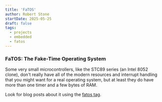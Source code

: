```yaml
---
title: 'FaTOS'
author: Robert Stone
startDate: 2025-05-25
draft: false
tags:
  - projects
  - embedded
  - fatos
---
```


### FaTOS: The Fake-Time Operating System

Some very small microcontrollers, like the STC89 series (an Intel 8052 clone),
don't really have all of the modern resources and interrupt handling that you
might want for a real operating system, but at least they do have more than one
timer and a few bytes of RAM.

Look for blog posts about it using the [fatos tag](/tags/fatos/).
